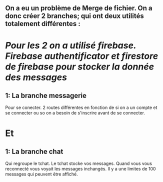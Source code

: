 On a eu un problème de Merge de fichier. On a donc créer 2 branches; qui ont deux utilités totalement différentes :
-----------
<h1><em>Pour les 2 on a utilisé firebase. Firebase authentificator et firestore de firebase pour stocker la donnée des messages</em></h1>

<h2>1: La branche messagerie</h2>
Pour se conecter. 2 routes différentes en fonction de si on a un compte et se connecter ou so on a besoin de s'inscrire avant de se connecter.


<h1>Et </h1>


<h2>1: La branche chat</h2>
Qui regroupe le tchat. Le tchat stocke vos messages. Quand vous vous reconnecté vous voyait les messages inchangés. Il y a une limites de 100 messages qui peuvent être affiché.


